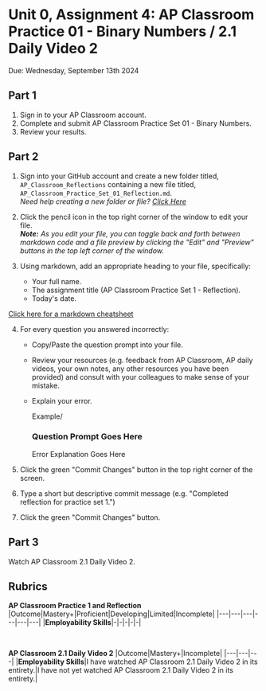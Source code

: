 # Unit 0, Assignment 4: AP Classroom Practice 01 - Binary Numbers / 2.1 Daily Video 2
Due: Wednesday, September 13th 2024

## Part 1

1. Sign in to your AP Classroom account.
2. Complete and submit AP Classroom Practice Set 01 - Binary Numbers.
3. Review your results.

## Part 2

1. Sign into your GitHub account and create a new folder titled, `AP_Classroom_Reflections` containing a new file titled, `AP_Classroom_Practice_Set_01_Reflection.md`.<br>*Need help creating a new folder or file? [Click Here](https://github.com/MrJSwotinsky/AP_Computer_Science_Principles/blob/main/Resources/How_To_Create_Folders_and_Files.md)*
   
2. Click the pencil icon in the top right corner of the window to edit your file.<br>***Note:** As you edit your file, you can toggle back and forth between markdown code and a file preview by clicking the "Edit" and "Preview" buttons in the top left corner of the window.*
3. Using markdown, add an appropriate heading to your file, specifically:
   * Your full name.
   * The assignment title (AP Classroom Practice Set 1 - Reflection).
   * Today's date.

[Click here for a markdown cheatsheet](https://www.markdownguide.org/cheat-sheet/)

4. For every question you answered incorrectly:
   * Copy/Paste the question prompt into your file.
   * Review your resources (e.g. feedback from AP Classroom, AP daily videos, your own notes, any other resources you have been provided) and consult with your colleagues to make sense of your mistake.
   * Explain your error.
  
     Example/

     ### Question Prompt Goes Here
     Error Explanation Goes Here

5.  Click the green "Commit Changes" button in the top right corner of the screen.
6.  Type a short but descriptive commit message (e.g. "Completed reflection for practice set 1.")
7.  Click the green "Commit Changes" button.


## Part 3

Watch AP Classroom 2.1 Daily Video 2.

## Rubrics
**AP Classroom Practice 1 and Reflection**
|Outcome|Mastery+|Proficient|Developing|Limited|Incomplete|
|---|---|---|---|---|---|
|**Employability Skills**|-|-|-|-|-|

<br>

**AP Classroom 2.1 Daily Video 2**
|Outcome|Mastery+|Incomplete|
|---|---|---|
|**Employability Skills**|I have watched AP Classroom 2.1 Daily Video 2 in its entirety.|I have not yet watched AP Classroom 2.1 Daily Video 2 in its entirety.|

